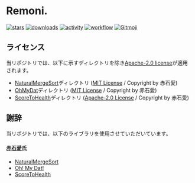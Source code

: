 # Remoni.
[![stars](https://img.shields.io/github/stars/haiiro2gou/Remoni?logo=github)](https://github.com/haiiro2gou/Remoni/stargazers)
[![downloads](https://img.shields.io/github/downloads/haiiro2gou/Remoni/total?logo=github)](https://github.com/haiiro2gou/Remoni/releases/latest)
[![activity](https://img.shields.io/github/commit-activity/m/haiiro2gou/Remoni?label=commit&logo=github)](https://github.com/haiiro2gou/Remoni/commits/master)
[![workflow](https://img.shields.io/github/actions/workflow/status/haiiro2gou/Remoni/datapack-linter.yml?branch=master&label=linter)](https://github.com/haiiro2gou/Remoni/actions?query=workflow%3Alint-datapack)
[![Gitmoji](https://img.shields.io/badge/gitmoji-%20😜%20😍-FFDD67.svg)](https://gitmoji.carloscuesta.me/)

## ライセンス
当リポジトリでは、以下に示すディレクトリを除き[Apache-2.0 license](LICENSE)が適用されます。
* [NaturalMergeSort](NaturalMergeSort)ディレクトリ ([MIT License](NaturalMergeSort/LICENSE) / Copyright by 赤石愛)
* [OhMyDat](OhMyDat)ディレクトリ ([MIT License](OhMyDat/LICENSE) / Copyright by 赤石愛)
* [ScoreToHealth](ScoreToHealth)ディレクトリ ([Apache-2.0 License](ScoreToHealth/LICENSE) / Copyright by 赤石愛)

## 謝辞
当リポジトリでは、以下のライブラリを使用させていただいています。

#### [赤石愛](https://twitter.com/AiAkaishi)氏
* [NaturalMergeSort](https://github.com/Ai-Akaishi/NaturalMergeSort)
* [Oh! My Dat!](https://github.com/Ai-Akaishi/OhMyDat)
* [ScoreToHealth](https://github.com/Ai-Akaishi/ScoreToHealth)